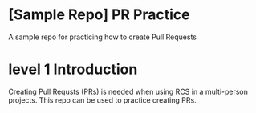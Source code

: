 # [Sample Repo] PR Practice
A sample repo for practicing how to create Pull Requests

#  level 1 Introduction
Creating Pull Requsts (PRs) is needed when using RCS in a multi-person projects. This repo can be used to practice creating PRs.



